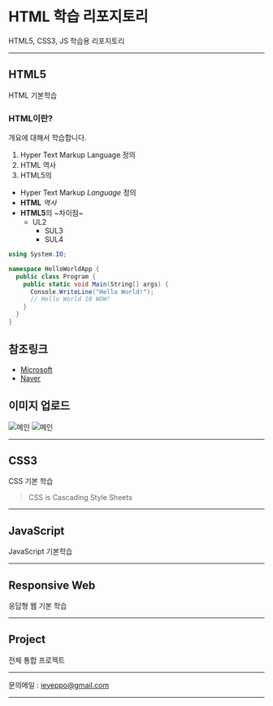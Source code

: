 # HTML 학습 리포지토리
HTML5, CSS3, JS 학습용 리포지토리

------------------

## HTML5
HTML 기본학습

### HTML이란?
개요에 대해서 학습합니다.
1. Hyper Text Markup Language 정의
2. HTML 역사
3. HTML5의 

- Hyper Text Markup *Language* 정의
- __HTML__ _역사_
- **HTML5**의 ~차이점~
  - UL2
    - SUL3
    - SUL4

``` csharp
using System.IO;

namespace HelloWorldApp {
  public class Program {
    public static void Main(String[] args) {
      Console.WriteLine("Hello World!");
      // Hello World 10 WOW!
    }
  }
}
```


참조링크
-------
- [Microsoft](https://www.microsoft.com)
- [Naver](https://www.naver.com)


이미지 업로드
---------

![메인](https://github.com/ieyeppo/StudyHtml/blob/main/ref_images/메인.png, "절대경로")
![메인](/ref_images/메인.png, "상대경로")



------------------

## CSS3
CSS 기본 학습

> CSS is Cascading Style Sheets
------------------

## JavaScript
JavaScript 기본학습

------------------

## Responsive Web
응답형 웹 기본 학습

------------------

## Project
전체 통합 프로젝트

----------------

문의메일 : <ieyeppo@gmail.com>

-------------------


